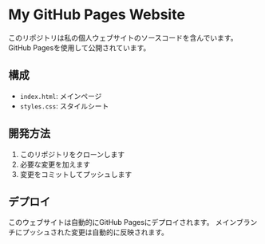 # My GitHub Pages Website

このリポジトリは私の個人ウェブサイトのソースコードを含んでいます。GitHub Pagesを使用して公開されています。

## 構成

- `index.html`: メインページ
- `styles.css`: スタイルシート

## 開発方法

1. このリポジトリをクローンします
2. 必要な変更を加えます
3. 変更をコミットしてプッシュします

## デプロイ

このウェブサイトは自動的にGitHub Pagesにデプロイされます。
メインブランチにプッシュされた変更は自動的に反映されます。
